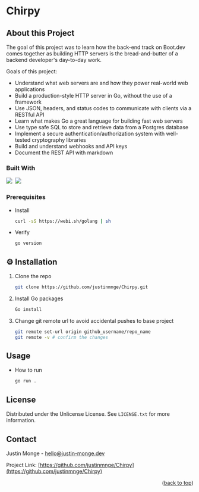 # Chirpy

<!-- ABOUT THE PROJECT -->
## About this Project

The goal of this project was to learn how the back-end track on Boot.dev comes together as building HTTP servers is the bread-and-butter of a backend developer's day-to-day work.

Goals of this project:
* Understand what web servers are and how they power real-world web applications
* Build a production-style HTTP server in Go, without the use of a framework
* Use JSON, headers, and status codes to communicate with clients via a RESTful API
* Learn what makes Go a great language for building fast web servers
* Use type safe SQL to store and retrieve data from a Postgres database
* Implement a secure authentication/authorization system with well-tested cryptography libraries
* Build and understand webhooks and API keys
* Document the REST API with markdown

### Built With

</h3>
<p align="left">
 <a href="https://go.dev/"><img src="https://skillicons.dev/icons?i=go"></a>&nbsp;
<img src="https://skillicons.dev/icons?i=html">&nbsp;
 </p>

### Prerequisites

* Install
  ```sh
  curl -sS https://webi.sh/golang | sh
  ```

* Verify
  ```sh
  go version
  ```

## ⚙️ Installation

1. Clone the repo
   ```sh
   git clone https://github.com/justinmnge/Chirpy.git
   ```
2. Install Go packages
   ```sh
   Go install
   ```
3. Change git remote url to avoid accidental pushes to base project
   ```sh
   git remote set-url origin github_username/repo_name
   git remote -v # confirm the changes
   ```

## Usage

* How to run
  ```sh
  go run .
  ```

<!-- LICENSE -->
## License

Distributed under the Unlicense License. See `LICENSE.txt` for more information.

<!-- CONTACT -->
## Contact

Justin Monge - hello@justin-monge.dev

Project Link: [https://github.com/justinmnge/Chirpy](https://github.com/justinmnge/Chirpy)
<p align="right">(<a href="#readme-top">back to top</a>)</p>